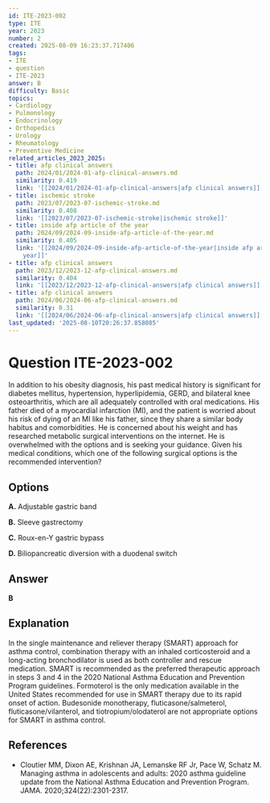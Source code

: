 ```yaml
---
id: ITE-2023-002
type: ITE
year: 2023
number: 2
created: 2025-08-09 16:23:37.717406
tags:
- ITE
- question
- ITE-2023
answer: B
difficulty: Basic
topics:
- Cardiology
- Pulmonology
- Endocrinology
- Orthopedics
- Urology
- Rheumatology
- Preventive Medicine
related_articles_2023_2025:
- title: afp clinical answers
  path: 2024/01/2024-01-afp-clinical-answers.md
  similarity: 0.419
  link: '[[2024/01/2024-01-afp-clinical-answers|afp clinical answers]]'
- title: ischemic stroke
  path: 2023/07/2023-07-ischemic-stroke.md
  similarity: 0.408
  link: '[[2023/07/2023-07-ischemic-stroke|ischemic stroke]]'
- title: inside afp article of the year
  path: 2024/09/2024-09-inside-afp-article-of-the-year.md
  similarity: 0.405
  link: '[[2024/09/2024-09-inside-afp-article-of-the-year|inside afp article of the
    year]]'
- title: afp clinical answers
  path: 2023/12/2023-12-afp-clinical-answers.md
  similarity: 0.404
  link: '[[2023/12/2023-12-afp-clinical-answers|afp clinical answers]]'
- title: afp clinical answers
  path: 2024/06/2024-06-afp-clinical-answers.md
  similarity: 0.31
  link: '[[2024/06/2024-06-afp-clinical-answers|afp clinical answers]]'
last_updated: '2025-08-10T20:26:37.858085'
---
```


# Question ITE-2023-002

In addition to his obesity diagnosis, his past medical history is significant for diabetes mellitus, hypertension, hyperlipidemia, GERD, and bilateral knee osteoarthritis, which are all adequately controlled with oral medications. His father died of a myocardial infarction (MI), and the patient is worried about his risk of dying of an MI like his father, since they share a similar body habitus and comorbidities. He is concerned about his weight and has researched metabolic surgical interventions on the internet. He is overwhelmed with the options and is seeking your guidance. Given his medical conditions, which one of the following surgical options is the recommended intervention?

## Options

**A.** Adjustable gastric band

**B.** Sleeve gastrectomy

**C.** Roux-en-Y gastric bypass

**D.** Biliopancreatic diversion with a duodenal switch

## Answer

**B**

## Explanation

In the single maintenance and reliever therapy (SMART) approach for asthma control, combination therapy with an inhaled corticosteroid and a long-acting bronchodilator is used as both controller and rescue medication. SMART is recommended as the preferred therapeutic approach in steps 3 and 4 in the 2020 National Asthma Education and Prevention Program guidelines. Formoterol is the only medication available in the United States recommended for use in SMART therapy due to its rapid onset of action. Budesonide monotherapy, fluticasone/salmeterol, fluticasone/vilanterol, and tiotropium/olodaterol are not appropriate options for SMART in asthma control.

## References

- Cloutier MM, Dixon AE, Krishnan JA, Lemanske RF Jr, Pace W, Schatz M. Managing asthma in adolescents and adults: 2020 asthma guideline update from the National Asthma Education and Prevention Program. JAMA. 2020;324(22):2301-2317.

